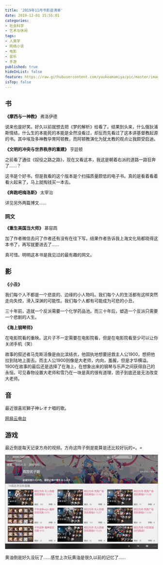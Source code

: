 ```yaml
---
title: '2019年11月书影音清单'
date: 2019-12-01 15:55:01
categories:
- 社会科学
- 艺术与休闲
tags: 
- 人类学
- 网络小说
- 电影
- 音乐
- 手游
published: true
hideInList: false
feature: https://raw.githubusercontent.com/yuukoamamiya/pic/master/images.jpg
isTop: false
---
```

## 书

**《摩西与一神教》** 弗洛伊德

 说来也是好笑。好久以前就想去把《梦的解析》给看了。结果到头来，什么俄狄浦斯情结，什么生的本能死的本能是全然没看过，却反而先看过了这本讲基督教起源的书。其中埃及多神教孕育阿顿教，而阿顿教演化为犹太教的观点让我颇受启迪。

**《文明的冲突与世界秩序的重建》** 亨廷顿

之前看了通往《奴役之路之路》，现在又看这本，我这是朝着右派的道路一路狂奔了……？

这书是个好书，但是我看的这个版本是个扫描质量颇低的电子书。真的是看着看着看火起来了，马上就掏钱买一本去。

**《奔跑吧梅洛斯》** 太宰治

详见另外两篇博文……

### 网文

**《重生美国当大师》** 慕容鹉

加了作者微信去问了作者还有没有在往下写。结果作者告诉我上海文化局都晓得这本书了，再写就要进去了……

真可惜。明明这本书是我见过的最有趣的网文。

## 影

**《小丑》**

我们每个人不都是一个悲哀的、边缘的小人物吗。我们每个人的生活都有这样突然走向失控，滑入深渊的可能性。我们每个人都有可能成为可悲的小丑。

三十年前，造就一个反派需要一个化学药品池。而三十年后，塑造一个反派只需要一个悲剧的人生。

**《海上钢琴师》**

在电影院看的重映。这片子不一定需要在电影院看，但是在电影院看至少可以让你关闭手机（笑）

故事的叙述者马克斯活像是由比滨结衣，他固执地想要拯救主人公1900，想把他拉到陆地上面去。而主人公1900则像是大老师，内向，羞赧，但是才华横溢。1900在故事的最后还是选择了在海上，在想象出来的钢琴与乐声之间获得自己的永恒。可见春物设置大老师和雪乃在一块是真的很有道理，团子到底还是无法改变大老师。

## 音

最近很喜欢獅子神レオナ唱的歌。

[网易云电台](http://music.163.com/m/radio?id=792499390)

## 游戏

最近倒是每天记录方舟的视频。方舟这阵子倒是能算是还比较好玩的=。=

![方舟](https://raw.githubusercontent.com/yuukoamamiya/pic/master/Snipaste_2019-12-01_16-00-10.png)

黄油倒是好久没玩了……感觉上次玩黄油是很久以前的记忆了……
